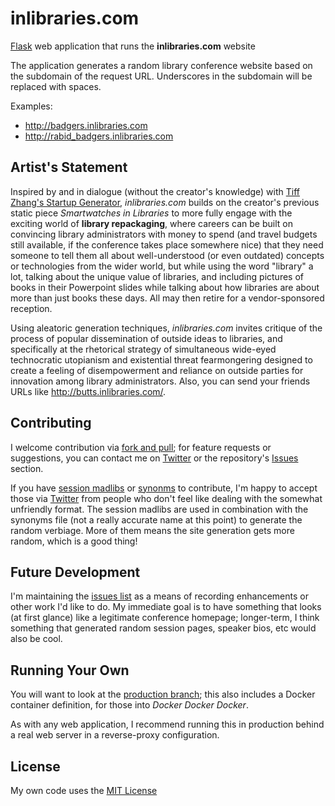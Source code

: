 # inlibraries.com

[Flask](http://flask.pocoo.org) web application that runs the **inlibraries.com** website

The application generates a random library conference website based on the subdomain of the request URL. Underscores in the subdomain will be replaced with spaces.

Examples:
* http://badgers.inlibraries.com  
* http://rabid_badgers.inlibraries.com

## Artist's Statement

Inspired by and in dialogue (without the creator's knowledge) with [Tiff Zhang's Startup Generator](http://tiffzhang.com/startup/), *inlibraries.com* builds on the creator's previous static piece *Smartwatches in Libraries* to more fully engage with the exciting world of **library repackaging**, where careers can be built on convincing library administrators with money to spend (and travel budgets still available, if the conference takes place somewhere nice) that they need someone to tell them all about well-understood (or even outdated) concepts or technologies from the wider world, but while using the word "library" a lot, talking about the unique value of libraries, and including pictures of books in their Powerpoint slides while talking about how libraries are about more than just books these days. All may then retire for a vendor-sponsored reception.

Using aleatoric generation techniques, *inlibraries.com* invites critique of the process of popular dissemination of outside ideas to libraries, and specifically at the rhetorical strategy of simultaneous wide-eyed technocratic utopianism and existential threat fearmongering designed to create a feeling of disempowerment and reliance on outside parties for innovation among library administrators. Also, you can send your friends URLs like http://butts.inlibraries.com/.

## Contributing

I welcome contribution via [fork and pull](https://help.github.com/articles/using-pull-requests/); for feature requests or suggestions, you can contact me on [Twitter](https://twitter.com/waharnum) or the repository's [Issues](https://github.com/waharnum/inlibraries.com/issues) section.

If you have [session madlibs](https://github.com/waharnum/inlibraries.com/blob/master/session_madlibs.json) or [synonms](https://github.com/waharnum/inlibraries.com/blob/master/synonyms.json) to contribute, I'm happy to accept those via [Twitter](https://twitter.com/waharnum) from people who don't feel like dealing with the somewhat unfriendly format. The session madlibs are used in combination with the synonyms file (not a really accurate name at this point) to generate the random verbiage. More of them means the site generation gets more random, which is a good thing!

## Future Development

I'm maintaining the [issues list](https://github.com/waharnum/inlibraries.com/issues) as a means of recording enhancements or other work I'd like to do. My immediate goal is to have something that looks (at first glance) like a legitimate conference homepage; longer-term, I think something that generated random session pages, speaker bios, etc would also be cool.

## Running Your Own

You will want to look at the [production branch](https://github.com/waharnum/inlibraries.com/tree/production); this also includes a Docker container definition, for those into *Docker Docker Docker*.

As with any web application, I recommend running this in production behind a real web server in a reverse-proxy configuration.

## License

My own code uses the [MIT License](https://opensource.org/licenses/MIT)
